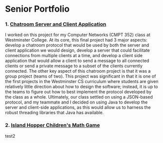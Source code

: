 # Senior Portfolio

### 1. [Chatroom Server and Client Application](https://github.com/ColePolychronis/ChatRoomProject/tree/4563401ba60784c360f9bac90e9f0f1a894ca134)

I worked on this project for my Computer Networks (CMPT 352) class at Westminster College. At its core, this final project had 3 major aspects: develop a chatroom protocol that would be used by both the server and client application we would design, develop a server that could facilitate connections from multiple clients at a time, and develop a client side application that would allow a client to send a message to all connected clients or send a private message to a subset of the clients currently connected. The other key aspect of this chatroom project is that it was a group project (teams of two). This project was significant in that it is one of the first projects in the Westminster CS curriculum where students are given relatively little direction about how to design the software; instead, it is up to the teams to figure out how to best implement the protocol developed by the class as a whole. Ultimately, our class settled on using a JSON-based protocol, and my teammate and I decided on using Java to develop the server and client-side applications, as this would allow us to harness the robust threading libraries that Java has available.

### 2. [Island Hopper Children's Math Game](https://github.com/ColePolychronis/senior-portfolio/tree/master/IslandHopperGame)

test2